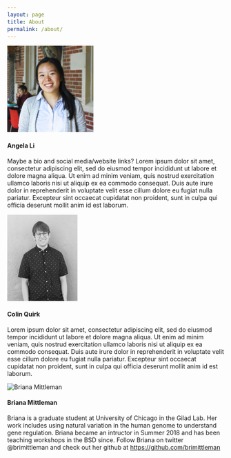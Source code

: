 ```yaml
---
layout: page
title: About
permalink: /about/
---
```


<img src="/static/img/angela-li.jpg" alt="Angela Li" height="200px" >

#### Angela Li

Maybe a bio and social media/website links? Lorem ipsum dolor sit amet, consectetur adipiscing elit, sed do eiusmod tempor incididunt ut labore et dolore magna aliqua. Ut enim ad minim veniam, quis nostrud exercitation ullamco laboris nisi ut aliquip ex ea commodo consequat. Duis aute irure dolor in reprehenderit in voluptate velit esse cillum dolore eu fugiat nulla pariatur. Excepteur sint occaecat cupidatat non proident, sunt in culpa qui officia deserunt mollit anim id est laborum.

<img src="/static/img/colin-quirk.png" alt="Colin Quirk" height="200px">

#### Colin Quirk

Lorem ipsum dolor sit amet, consectetur adipiscing elit, sed do eiusmod tempor incididunt ut labore et dolore magna aliqua. Ut enim ad minim veniam, quis nostrud exercitation ullamco laboris nisi ut aliquip ex ea commodo consequat. Duis aute irure dolor in reprehenderit in voluptate velit esse cillum dolore eu fugiat nulla pariatur. Excepteur sint occaecat cupidatat non proident, sunt in culpa qui officia deserunt mollit anim id est laborum.


<img src="/static/img/briana-mittleman.png" alt="Briana Mittleman" height="200px">

#### Briana Mittleman

Briana is a graduate student at University of Chicago in the Gilad Lab. Her work includes using natural variation in the human genome to understand gene regulation. Briana became an intructor in Summer 2018 and has been teaching workshops in the BSD since. Follow Briana on twitter @brimittleman and check out her github at https://github.com/brimittleman



